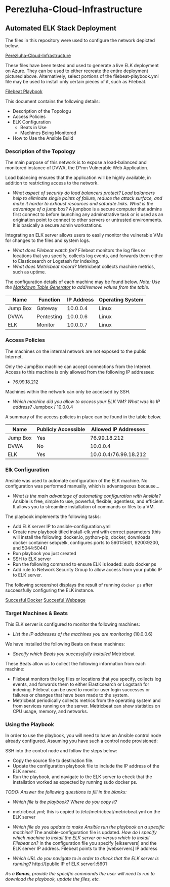 # Perezluha-Cloud-Infrastructure

## Automated ELK Stack Deployment

The files in this repository were used to configure the network depicted below.

[Perezluha-Cloud-Infrastructure](https://github.com/navyska/Perezluha-Cloud-Infrastructure/blob/master/Week%2013%20Project.png)

These files have been tested and used to generate a live ELK deployment on Azure. They can be used to either recreate the entire deployment pictured above. Alternatively, select portions of the filebeat-playbook.yml file may be used to install only certain pieces of it, such as Filebeat.

  [Filebeat Playbook](https://github.com/navyska/Perezluha-Cloud-Infrastructure/blob/master/filebeat-playbook.yml)

This document contains the following details:
- Description of the Topologu
- Access Policies
- ELK Configuration
  - Beats in Use
  - Machines Being Monitored
- How to Use the Ansible Build


### Description of the Topology

The main purpose of this network is to expose a load-balanced and monitored instance of DVWA, the D*mn Vulnerable Web Application.

Load balancing ensures that the application will be highly available, in addition to restricting access to the network.
- _What aspect of security do load balancers protect? Load balancers help to eliminate single points of failure, reduce the attack surface, and make it harder to exhaust resources and saturate links. What is the advantage of a jump box?_ A jumpbox is a secure computer that admins first connect to before launching any adminstrative task or is used as an origination point to connect to other servers or untrusted environments. It is basically a secure admin workstations.

Integrating an ELK server allows users to easily monitor the vulnerable VMs for changes to the files and system logs.

- _What does Filebeat watch for?_ Filebeat monitors the log files or locations that you specify, collects log events, and forwards them either to Elasticsearch or Logstash for indexing.
- _What does Metricbeat record?_ Metricbeat collects machine metrics, such as uptime.

The configuration details of each machine may be found below.
_Note: Use the [Markdown Table Generator](http://www.tablesgenerator.com/markdown_tables) to add/remove values from the table_.

| Name     | Function | IP Address | Operating System |
|----------|----------|------------|------------------|
| Jump Box | Gateway  | 10.0.0.4   | Linux            |
| DVWA     |Pentesting| 10.0.0.6   | Linux            |
| ELK      | Monitor  | 10.0.0.7   | Linux            |

### Access Policies

The machines on the internal network are not exposed to the public Internet. 

Only the JumpBox machine can accept connections from the Internet. Access to this machine is only allowed from the following IP addresses:
- 76.99.18.212

Machines within the network can only be accessed by SSH.
- _Which machine did you allow to access your ELK VM? What was its IP address?_ Jumpbox / 10.0.0.4

A summary of the access policies in place can be found in the table below.

| Name     | Publicly Accessible | Allowed IP Addresses |
|----------|---------------------|----------------------|
| Jump Box | Yes                 | 76.99.18.212         |
| DVWA     | No                  | 10.0.0.4             |
| ELK      | Yes                 | 10.0.0.4/76.99.18.212|

### Elk Configuration

Ansible was used to automate configuration of the ELK machine. No configuration was performed manually, which is advantageous because...
- _What is the main advantage of automating configuration with Ansible?_ Ansible is free, simple to use, powerful, flexible, agentless, and efficient. It allows you to streamline installation of commands or files to a VM.

The playbook implements the following tasks:
- Add ELK server IP to ansible-configuration.yml
- Create new playbook titled install-elk.yml with correct parameters (this will install the following: docker.io, python-pip, docker, downloads docker container sebp/elk, configures ports to 5601:5601, 9200:9200, and 5044:5044)
- Run playbook you just created
- SSH to ELK server
- Run the following command to ensure ELK is loaded: sudo docker ps
- Add rule to Network Security Group to allow access from your public IP to ELK server.

The following screenshot displays the result of running `docker ps` after successfully configuring the ELK instance.

[Succesful Docker](https://github.com/navyska/Perezluha-Cloud-Infrastructure/blob/master/ELK.png)
[Succesful Webpage](https://github.com/navyska/Perezluha-Cloud-Infrastructure/blob/master/Module%20Start.png)

### Target Machines & Beats
This ELK server is configured to monitor the following machines:
- _List the IP addresses of the machines you are monitoring_ (10.0.0.6)

We have installed the following Beats on these machines:
- _Specify which Beats you successfully installed_ Metricbeat

These Beats allow us to collect the following information from each machine:
- Filebeat monitors the log files or locations that you specify, collects log events, and forwards them to either Elasticsearch or Logstash for indexing. Filebeat can be used to monitor user login successes or failures or changes that have been made to the system.
- Metricbeat periodically collects metrics from the operating system and from services running on the server. Metricbeat can show statistics on CPU usage, memory, and networks. 

### Using the Playbook
In order to use the playbook, you will need to have an Ansible control node already configured. Assuming you have such a control node provisioned: 

SSH into the control node and follow the steps below:
- Copy the source file to destination file.
- Update the configuration playbook file to include the IP address of the ELK server.
- Run the playbook, and navigate to the ELK server to check that the installation worked as expected by running sudo docker ps.

_TODO: Answer the following questions to fill in the blanks:_
- _Which file is the playbook? Where do you copy it?_
- metricbeat.yml; this is copied to /etc/metricbeat/metricbeat.yml on the ELK server

- _Which file do you update to make Ansible run the playbook on a specific machine?_ The ansible-configuration file is updated. _How do I specify which machine to install the ELK server on versus which to install Filebeat on?_ In the configuration file you specify [elkservers] and the ELK server IP address. Filebeat points to the [webservers] IP address

- _Which URL do you navigate to in order to check that the ELK server is running?_ http://[public IP of ELK server]:5601

_As a **Bonus**, provide the specific commands the user will need to run to download the playbook, update the files, etc._
